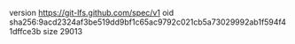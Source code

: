 version https://git-lfs.github.com/spec/v1
oid sha256:9acd2324af3be519dd9bf1c65ac9792c021cb5a73029992ab1f594f41dffce3b
size 29013
